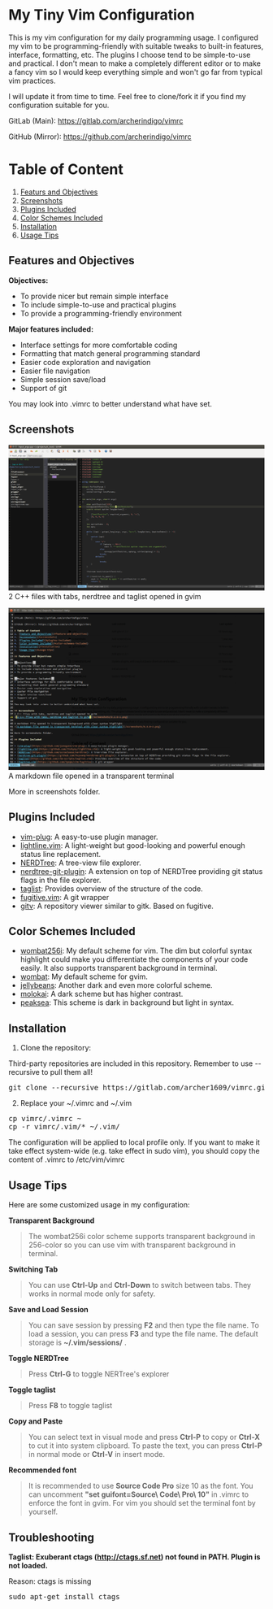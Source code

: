 # My Tiny Vim Configuration

This is my vim configuration for my daily programming usage. I configured my vim to be programming-friendly with suitable tweaks to built-in features, interface, formatting, etc. The plugins I choose tend to be simple-to-use and practical. I don't mean to make a completely different editor or to make a fancy vim so I would keep everything simple and won't go far from typical vim practices.

I will update it from time to time. Feel free to clone/fork it if you find my configuration suitable for you.

GitLab (Main): https://gitlab.com/archerindigo/vimrc

GitHub (Mirror): https://github.com/archerindigo/vimrc

# Table of Content
1. [Featurs and Objectives](#feature-and-objectives)
2. [Screenshots](#screenshots)
3. [Plugins Included](#plugins-included)
4. [Color Schemes Included](#color-schemes-included)
5. [Installation](#installation)
6. [Usage Tips](#usage-tips)

## Features and Objectives

__Objectives:__
* To provide nicer but remain simple interface
* To include simple-to-use and practical plugins
* To provide a programming-friendly environment

__Major features included:__
* Interface settings for more comfortable coding
* Formatting that match general programming standard
* Easier code exploration and navigation
* Easier file navigation
* Simple session save/load
* Support of git

You may look into .vimrc to better understand what have set.

## Screenshots
![2 C++ files with tabs, nerdtree and taglist in gvim](/screenshots/0.3.0-1.png)
2 C++ files with tabs, nerdtree and taglist opened in gvim

![A markdown file opened in transparent terminal](/screenshots/0.3.0-2.png)
A markdown file opened in a transparent terminal

More in screenshots folder.

## Plugins Included

* [vim-plug](https://github.com/junegunn/vim-plug): A easy-to-use plugin manager.
* [lightline.vim](https://github.com/itchyny/lightline.vim): A light-weight but good-looking and powerful enough status line replacement.
* [NERDTree](https://github.com/scrooloose/nerdtree): A tree-view file explorer.
* [nerdtree-git-plugin](https://github.com/Xuyuanp/nerdtree-git-plugin): A extension on top of NERDTree providing git status flags in the file explorer.
* [taglist](https://github.com/vim-scripts/taglist.vim): Provides overview of the structure of the code.
* [fugitive.vim](https://github.com/tpope/vim-fugitive): A git wrapper
* [gitv](https://github.com/gregsexton/gitv): A repository viewer similar to gitk. Based on fugitive.

## Color Schemes Included

* [wombat256i](https://github.com/dsolstad/vim-wombat256i): My default scheme for vim. The dim but colorful syntax highlight could make you differentiate the components of your code easily. It also supports transparent background in terminal.
* [wombat](https://github.com/vim-scripts/Wombat): My default scheme for gvim.
* [jellybeans](https://github.com/nanotech/jellybeans.vim): Another dark and even more colorful scheme.
* [molokai](https://github.com/tomasr/molokai): A dark scheme but has higher contrast.
* [peaksea](https://github.com/vim-scripts/peaksea): This scheme is dark in background but light in syntax.

## Installation

1. Clone the repository:

Third-party repositories are included in this repository. Remember to use --recursive to pull them all!
<pre>
git clone --recursive https://gitlab.com/archer1609/vimrc.git
</pre>

2. Replace your ~/.vimrc and ~/.vim

<pre>
cp vimrc/.vimrc ~
cp -r vimrc/.vim/* ~/.vim/
</pre>

The configuration will be applied to local profile only. If you want to make it take effect system-wide (e.g. take effect in sudo vim), you should copy the content of .vimrc to /etc/vim/vimrc

## Usage Tips

Here are some customized usage in my configuration:

__Transparent Background__

> The wombat256i color scheme supports transparent background in 256-color so you can use vim with transparent background in terminal.

__Switching Tab__

> You can use __Ctrl-Up__ and __Ctrl-Down__ to switch between tabs. They works in normal mode only for safety.

__Save and Load Session__

> You can save session by pressing __F2__ and then type the file name. To load a session, you can press __F3__ and type the file name. The default storage is __~/.vim/sessions/__ .

__Toggle NERDTree__

> Press __Ctrl-G__ to toggle NERTree's explorer

__Toggle taglist__

> Press __F8__ to toggle taglist

__Copy and Paste__

> You can select text in visual mode and press __Ctrl-P__ to copy or __Ctrl-X__ to cut it into system clipboard. To paste the text, you can press __Ctrl-P__ in normal mode or __Ctrl-V__ in insert mode.

__Recommended font__

> It is recommended to use __Source Code Pro__ size 10 as the font. You can uncomment __"set guifont=Source\ Code\ Pro\ 10"__ in .vimrc to enforce the font in gvim. For vim you should set the terminal font by yourself.

## Troubleshooting

__Taglist: Exuberant ctags (http://ctags.sf.net) not found in PATH. Plugin is not loaded.__

Reason: ctags is missing
<pre>sudo apt-get install ctags</pre>
